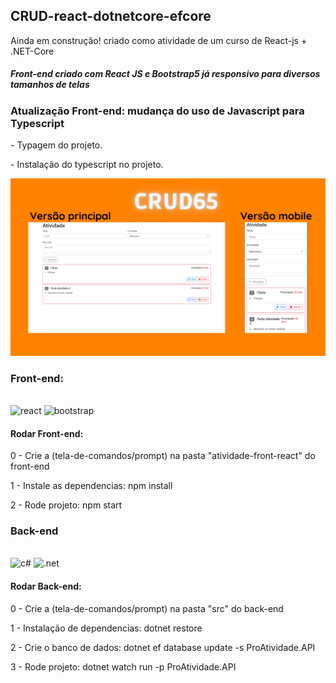 ﻿## CRUD-react-dotnetcore-efcore
<p>Ainda em construção! criado como atividade de um curso de React-js + .NET-Core</p>
<h5>Front-end criado com React JS e Bootstrap5 já responsivo para diversos tamanhos de telas</h5>

<div>
  <h3>Atualização Front-end: mudança do uso de Javascript para Typescript</h3>
  <p>- Typagem do projeto.</p>
  <p>- Instalação do typescript no projeto.</p>
  <img src="./images/readme.png" alt="Screen Capture">
</div>
<div>
  <h3>Front-end:</h3>
  <div style="display: inline_block"><br/>
    <img alt="react" src="https://img.shields.io/badge/React-20232A?style=for-the-badge&logo=react&logoColor=61DAFB"/>
    <img alt="bootstrap" src="https://img.shields.io/badge/Bootstrap-563D7C?style=for-the-badge&logo=bootstrap&logoColor=white"/>
  </div>
</div>
<div>
<h4>Rodar Front-end:</h4>
  <p>0 - Crie a (tela-de-comandos/prompt) na pasta "atividade-front-react" do front-end</p>
  <p>1 - Instale as dependencias: npm install</p>
  <p>2 - Rode projeto: npm start</p>
</div>

<h3>Back-end</h3>
<div style="display: inline_block"><br/>
  <img alt="c#" src="https://img.shields.io/badge/C%23-239120?style=for-the-badge&logo=c-sharp&logoColor=white"/>
  <img alt=".net" src="https://img.shields.io/badge/.NET-5C2D91?style=for-the-badge&logo=.net&logoColor=white"/>
</div>
<h4>Rodar Back-end:</h4>
  <p>0 - Crie a (tela-de-comandos/prompt) na pasta "src" do back-end</p>
  <p>1 - Instalação de dependencias: dotnet restore</p>
  <p>2 - Crie o banco de dados: dotnet ef database update -s ProAtividade.API</p>
  <p>3 - Rode projeto: dotnet watch run -p ProAtividade.API</p>
</div>
